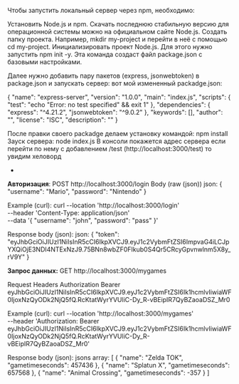 Чтобы запустить локальный сервер через npm, необходимо:

Установить Node.js и npm. 
Скачать последнюю стабильную версию для операционной системы можно на официальном сайте Node.js.
Создать папку проекта. Например, mkdir my-project и перейти в неё с помощью cd my-project.
Инициализировать проект Node.js. Для этого нужно запустить npm init -y. Эта команда создаст файл package.json с базовыми настройками.

Далее нужно добавить пару пакетов (express, jsonwebtoken) в package.json и запускать сервер:
вот мой измененный packadge.json:

{
  "name": "express-server",
  "version": "1.0.0",
  "main": "index.js",
  "scripts": {
    "test": "echo \"Error: no test specified\" && exit 1"
  },
  "dependencies": {
    "express": "^4.21.2",
    "jsonwebtoken": "^9.0.2"
  },
  "keywords": [],
  "author": "",
  "license": "ISC",
  "description": ""
}

После правки своего packadge делаем установку командой: npm install
Зауск сервера: node index.js
В консоли покажется адрес сервера
если перейти по нему с добавлением /test (http://localhost:3000/test) то увидим хеловорд

-
**Авторизация**:
POST
http://localhost:3000/login
Body (raw (json))
json:
{
  "username": "Mario",
  "password": "Nintendo"
}

Example (curl):
curl --location 'http://localhost:3000/login' \
--header 'Content-Type: application/json' \
--data '{
  "username": "john",
  "password": "pass"
}'

Response body (json):
json:
{
    "token": "eyJhbGciOiJIUzI1NiIsInR5cCI6IkpXVCJ9.eyJ1c2VybmFtZSI6ImpvaG4iLCJpYXQiOjE3NDI4NTExNzJ9.75BNn8wbZF0FIkub0S4Qr5CRcyGpvnwlnm5X8y_rV9Y"
}

**Запрос данных:**
GET
http://localhost:3000/mygames

Request Headers
Authorization
Bearer eyJhbGciOiJIUzI1NiIsInR5cCI6IkpXVCJ9.eyJ1c2VybmFtZSI6Ik1hcmlvIiwiaWF0IjoxNzQyODk2NjQ5fQ.RcKtatWyrYVUliC-Dy_R-vBEipIR7QyBZaoaDSZ_Mr0

Example (curl):
curl --location 'http://localhost:3000/mygames' \
--header 'Authorization: Bearer eyJhbGciOiJIUzI1NiIsInR5cCI6IkpXVCJ9.eyJ1c2VybmFtZSI6Ik1hcmlvIiwiaWF0IjoxNzQyODk2NjQ5fQ.RcKtatWyrYVUliC-Dy_R-vBEipIR7QyBZaoaDSZ_Mr0'

Response body (json):
jsons array:
[
    {
        "name": "Zelda TOK",
        "gametimeseconds": 457436
    },
    {
        "name": "Splatun X",
        "gametimeseconds": 657568
    },
    {
        "name": "Animal Crossing",
        "gametimeseconds": -357
    }
]


